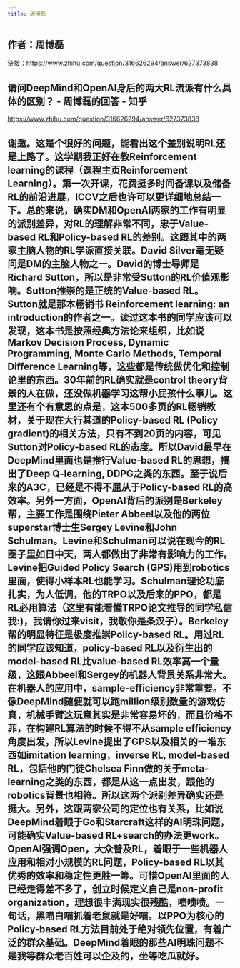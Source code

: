 ```yaml
---
title: 周博磊
---
```


## 作者：周博磊
链接：https://www.zhihu.com/question/316626294/answer/627373838
## 请问DeepMind和OpenAI身后的两大RL流派有什么具体的区别？ - 周博磊的回答 - 知乎
https://www.zhihu.com/question/316626294/answer/627373838
## 谢邀。这是个很好的问题，能看出这个差别说明RL还是上路了。这学期我正好在教Reinforcement learning的课程（课程主页Reinforcement Learning）。第一次开课，花费挺多时间备课以及储备RL的前沿进展，ICCV之后也许可以更详细地总结一下。总的来说，确实DM和OpenAI两家的工作有明显的派别差异，对RL的理解非常不同，忠于Value-based RL和Policy-based RL的差别。这跟其中的两家主脑人物的RL学派直接关联。David Silver毫无疑问是DM的主脑人物之一。David的博士导师是Richard Sutton，所以是非常受Sutton的RL价值观影响。Sutton推崇的是正统的Value-based RL。Sutton就是那本畅销书 Reinforcement learning: an introduction的作者之一。读过这本书的同学应该可以发现，这本书是按照经典方法论来组织，比如说Markov Decision Process, Dynamic Programming, Monte Carlo Methods, Temporal Difference Learning等，这些都是传统做优化和控制论里的东西。30年前的RL确实就是control theory背景的人在做，还没做机器学习这帮小屁孩什么事儿。这里还有个有意思的点是，这本500多页的RL畅销教材，关于现在大行其道的Policy-based RL (Policy gradient)的相关方法，只有不到20页的内容，可见Sutton对Policy-based RL的态度。所以David最早在DeepMind里面也是推行Value-based RL的思想，搞出了Deep Q-learning, DDPG之类的东西。至于说后来的A3C，已经是不得不屈从于Policy-based RL的高效率。另外一方面，OpenAI背后的派别是Berkeley帮，主要工作是围绕Pieter Abbeel以及他的两位superstar博士生Sergey Levine和John Schulman。Levine和Schulman可以说在现今的RL圈子里如日中天，两人都做出了非常有影响力的工作。Levine把Guided Policy Search (GPS)用到robotics里面，使得小样本RL也能学习。Schulman理论功底扎实，为人低调，他的TRPO以及后来的PPO，都是RL必用算法（这里有能看懂TRPO论文推导的同学私信我:)，我请你过来visit，我敬你是条汉子）。Berkeley帮的明显特征是极度推崇Policy-based RL。用过RL的同学应该知道，policy-based RL以及衍生出的model-based RL比value-based RL效率高一个量级，这跟Abbeel和Sergey的机器人背景关系非常大。在机器人的应用中，sample-efficiency非常重要。不像DeepMind随便就可以跑million级别数量的游戏仿真，机械手臂这玩意其实是非常容易坏的，而且价格不菲，在构建RL算法的时候不得不从sample efficiency角度出发，所以Levine提出了GPS以及相关的一堆东西如imitation learning，inverse RL, model-based RL，包括他的门徒Chelsea Finn做的关于meta-learning之类的东西，都是从这一点出发，跟他的robotics背景也相符。所以这两个派别差异确实还是挺大。另外，这跟两家公司的定位也有关系，比如说DeepMind着眼于Go和Starcraft这样的AI明珠问题，可能确实Value-based RL+search的办法更work。OpenAI强调Open，大众普及RL，着眼于一些机器人应用和相对小规模的RL问题，Policy-based RL以其优秀的效率和稳定性更胜一筹。可惜OpenAI里面的人已经走得差不多了，创立时候定义自己是non-profit organization，理想很丰满现实很残酷，啧啧啧。一句话，黑喵白喵抓着老鼠就是好喵。以PPO为核心的Policy-based RL方法目前处于绝对领先位置，有着广泛的群众基础。DeepMind着眼的那些AI明珠问题不是我等群众老百姓可以企及的，坐等吃瓜就好。
